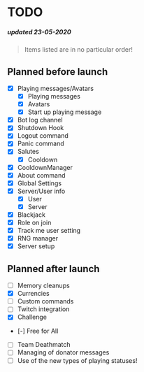 # TODO
##### updated 23-05-2020
> Items listed are in no particular order!

## Planned before launch
- [x] Playing messages/Avatars
  - [x] Playing messages
  - [x] Avatars
  - [x] Start up playing message
- [x] Bot log channel
- [x] Shutdown Hook
- [x] Logout command
- [x] Panic command
- [x] Salutes
  - [x] Cooldown
- [x] CooldownManager
- [x] About command
- [x] Global Settings
- [x] Server/User info
  - [x] User
  - [x] Server
- [x] Blackjack
- [x] Role on join
- [x] Track me user setting
- [x] RNG manager
- [x] Server setup

## Planned after launch
- [ ] Memory cleanups
- [x] Currencies
- [ ] Custom commands
- [ ] Twitch integration
- [x] Challenge
- [-] Free for All
- [ ] Team Deathmatch
- [ ] Managing of donator messages
- [ ] Use of the new types of playing statuses!